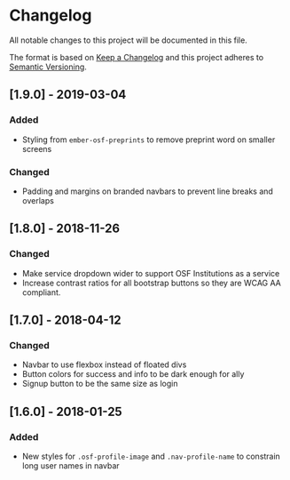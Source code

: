 # Changelog
All notable changes to this project will be documented in this file.

The format is based on [Keep a Changelog](http://keepachangelog.com/en/1.0.0/)
and this project adheres to [Semantic Versioning](http://semver.org/spec/v2.0.0.html).

## [1.9.0] - 2019-03-04
### Added
- Styling from `ember-osf-preprints` to remove preprint word on smaller screens

### Changed
- Padding and margins on branded navbars to prevent line breaks and overlaps

## [1.8.0] - 2018-11-26
### Changed
- Make service dropdown wider to support OSF Institutions as a service
- Increase contrast ratios for all bootstrap buttons so they are WCAG AA compliant.

## [1.7.0] - 2018-04-12
### Changed
- Navbar to use flexbox instead of floated divs
- Button colors for success and info to be dark enough for ally
- Signup button to be the same size as login

## [1.6.0] - 2018-01-25
### Added
- New styles for `.osf-profile-image` and `.nav-profile-name` to constrain long user names in navbar
